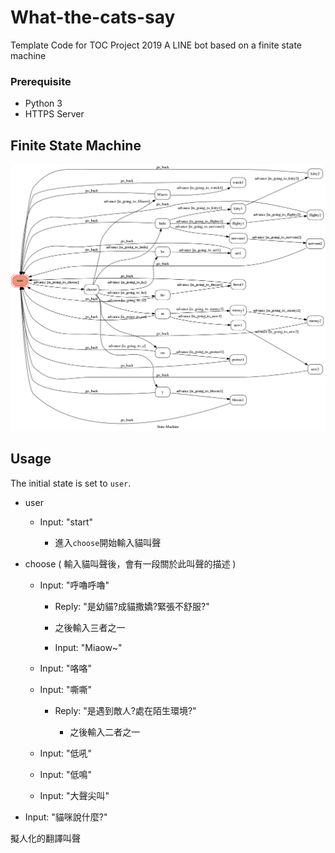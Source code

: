 # What-the-cats-say

Template Code for TOC Project 2019
A LINE bot based on a finite state machine

 ### Prerequisite
* Python 3
* HTTPS Server

## Finite State Machine

![fsm](./fsm.png)

## Usage

The initial state is set to `user`.

* user

	* Input: "start"
            
	    * 進入`choose`開始輸入貓叫聲
      
* choose ( 輸入貓叫聲後，會有一段關於此叫聲的描述 )

	* Input: "呼嚕呼嚕"
            
	    * Reply: "是幼貓?成貓撒嬌?緊張不舒服?"
                
		* 之後輸入三者之一
     
        * Input: "Miaow~"
	
	* Input: "咯咯"
	
	* Input: "嘶嘶"
            
	    * Reply: "是遇到敵人?處在陌生環境?"
	       
	       * 之後輸入二者之一
		
	* Input: "低吼"
	
	* Input: "低鳴"
	
	* Input: "大聲尖叫"
	
* Input: "貓咪說什麼?"

擬人化的翻譯叫聲
	
      
